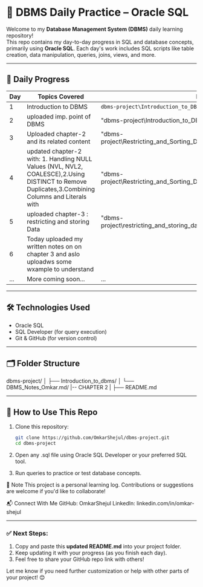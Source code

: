 # 💾 DBMS Daily Practice – Oracle SQL

Welcome to my **Database Management System (DBMS)** daily learning repository!  
This repo contains my day-to-day progress in SQL and database concepts, primarily using **Oracle SQL**. Each day's work includes SQL scripts like table creation, data manipulation, queries, joins, views, and more.

---

## 📅 Daily Progress

| Day | Topics Covered         | Files                                  |
|-----|------------------------|----------------------------------------|
| 1   |Introduction to DBMS    | `dbms-project\Introduction_to_DBMS`      
| 2   |uploaded imp. point of DBMS| "dbms-project\Introduction_to_DBMS\DBMS_Notes_Omkar.md'|
| 3   |Uploaded chapter-2 and its related content| "dbms-project\Restricting_and_Sorting_Data\Restricting_and_Sorting_Data.md"|
| 4   |updated chapter-2 with: 1. Handling NULL Values (NVL, NVL2, COALESCE),2.Using DISTINCT to Remove Duplicates,3.Combining Columns and Literals with | "dbms-project\Restricting_and_Sorting_Data\Restricting_and_Sorting_Data.md"|
| 5 | uploaded chapter-3 : restricting and storing Data| "dbms-project\restricting_and_storing_data\Restricting_and_Sorting_Data.md"|
| 6 | Today uploaded my written notes on on chapter 3 and aslo uploadws some wxample to understand|
| ... | More coming soon...    | ...                                    |

---

## 🛠️ Technologies Used

- Oracle SQL
- SQL Developer (for query execution)
- Git & GitHub (for version control)

---

## 🗂️ Folder Structure
dbms-project/
│
├── Introduction_to_dbms/
│   └── DBMS_Notes_Omkar.md/
|-- CHAPTER 2
|
├── README.md


---

## 🚀 How to Use This Repo

1. Clone this repository:
   ```bash
   git clone https://github.com/OmkarShejul/dbms-project.git
   cd dbms-project
2. Open any .sql file using Oracle SQL Developer or your preferred SQL tool.

3. Run queries to practice or test database concepts.

📌 Note
This project is a personal learning log.
Contributions or suggestions are welcome if you'd like to collaborate!

📬 Connect With Me
GitHub: OmkarShejul
LinkedIn: linkedin.com/in/omkar-shejul


---

### ✅ Next Steps:
1. Copy and paste this **updated README.md** into your project folder.
2. Keep updating it with your progress (as you finish each day).
3. Feel free to share your GitHub repo link with others!

Let me know if you need further customization or help with other parts of your project! 😊
